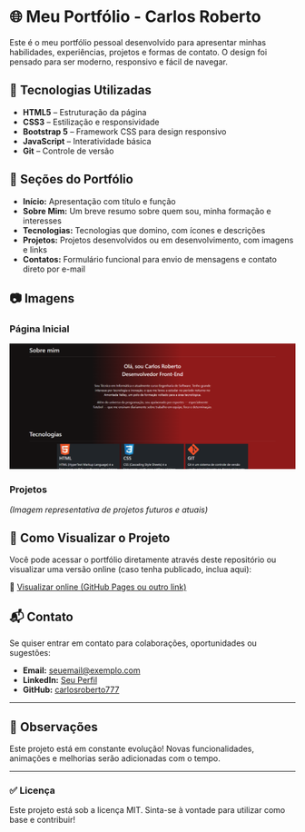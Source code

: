 # 🌐 Meu Portfólio - Carlos Roberto

Este é o meu portfólio pessoal desenvolvido para apresentar minhas habilidades, experiências, projetos e formas de contato. O design foi pensado para ser moderno, responsivo e fácil de navegar.

## 🚀 Tecnologias Utilizadas

- **HTML5** – Estruturação da página
- **CSS3** – Estilização e responsividade
- **Bootstrap 5** – Framework CSS para design responsivo
- **JavaScript** – Interatividade básica
- **Git** – Controle de versão

## 📌 Seções do Portfólio

- **Início:** Apresentação com título e função
- **Sobre Mim:** Um breve resumo sobre quem sou, minha formação e interesses
- **Tecnologias:** Tecnologias que domino, com ícones e descrições
- **Projetos:** Projetos desenvolvidos ou em desenvolvimento, com imagens e links
- **Contatos:** Formulário funcional para envio de mensagens e contato direto por e-mail

## 📷 Imagens

### Página Inicial
![Página Inicial](img/Captura%20de%20tela%202025-05-04%20213046.png)

### Projetos
*(Imagem representativa de projetos futuros e atuais)*

## 📁 Como Visualizar o Projeto

Você pode acessar o portfólio diretamente através deste repositório ou visualizar uma versão online (caso tenha publicado, inclua aqui):

🔗 [Visualizar online (GitHub Pages ou outro link)](https://seu-link-aqui)

## 📬 Contato

Se quiser entrar em contato para colaborações, oportunidades ou sugestões:

- **Email:** seuemail@exemplo.com
- **LinkedIn:** [Seu Perfil](https://www.linkedin.com/in/seu-perfil)
- **GitHub:** [carlosroberto777](https://github.com/carlosroberto777)

---

## 📌 Observações

Este projeto está em constante evolução! Novas funcionalidades, animações e melhorias serão adicionadas com o tempo.

---

### ✅ Licença

Este projeto está sob a licença MIT. Sinta-se à vontade para utilizar como base e contribuir!